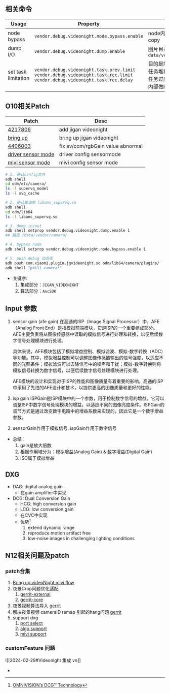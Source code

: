 ## 相关命令

| Usage               | Property                                                                                                                          | Desc                                           |
| ------------------- | --------------------------------------------------------------------------------------------------------------------------------- | ---------------------------------------------- |
| node bypass         | `vendor.debug.videonight.node.bypass.enable`                                                                                      | node内部做memory copy                             |
| dump I/O            | `vendor.debug.videonight.dump.enable`                                                                                             | 图片目录在 `data/vendor/camera/`                    |
| set task limitation | `vendor.debug.videonight.task.prev.limit`<br>`vendor.debug.videonight.task.rec.limit`<br>`vendor.debug.videonight.task.rec.delay` | 目的是解决mivi3.0中任务堆积问题<br>任务过度时候, node内部做bypass操作 |
## O10相关Patch

| Patch                                                                                                               | Desc                              |
| ------------------------------------------------------------------------------------------------------------------- | --------------------------------- |
| [4217806](https://gerrit.pt.mioffice.cn/c/platform/vendor/xiaomi/proprietary/mivifwk-external/+/4217806?usp=search) | add jigan videonight              |
| [bring up](https://gerrit.pt.mioffice.cn/q/topic:o10_jigan_vn)                                                      | bring up jigan videonight         |
| [4406003](https://gerrit.pt.mioffice.cn/c/platform/vendor/xiaomi/proprietary/mivifwk-external/+/4406003?usp=search) | fix ev/ccm/rgbGain value abnormal |
| [driver sensor mode](https://gerrit.pt.mioffice.cn/q/topic:vidoe_night_mode)                                        | driver config sensormode          |
| [mivi sensor mode](https://gerrit.pt.mioffice.cn/q/topic:o10_videonight)                                            | mivi config sensor mode           |





```bash
# 1. 确认config文件
adb shell
cd odm/etc/camera/
ls -l supervq_model
ls -l svq_cache

# 2. 确认算法库 libanc_supervq.so
adb shell
cd odm/lib64
ls -l libanc_supervq.so

# 3. dump in/out
adb shell setprop vendor.debug.videonight.dump.enable 1
## 路径 /data/vendor/camera/

# 4. bypass node
adb shell setprop vendor.debug.videonight.node.bypass.enable 1

# 5. push debug 动态库
adb push com.xiaomi.plugin.jgvideonight.so odm/lib64/camera/plugins/
adb shell "pkill camera*"
```

- 关键字:
    1. 集成部分：`JIGAN_VIDEONIGHT` 
    2. 算法部分：`AncSDK`

## Input 参数

1. sensor gain (afe gain)
	在高通的ISP（Image Signal Processor）中，AFE（Analog Front End）是指模拟前端模块，它是ISP的一个重要组成部分。AFE主要负责将从图像传感器中读取的模拟信号进行处理和转换，以便后续数字信号处理模块进行处理。
	
	具体来说，AFE模块包括了模拟增益控制、模拟滤波、模拟-数字转换（ADC）等功能。其中，模拟增益控制可以调整图像传感器输出的信号强度，以适应不同的光照条件；模拟滤波可以去除信号中的噪声和干扰；模拟-数字转换则将模拟信号转换为数字信号，以便后续数字信号处理模块进行处理。
	
	AFE模块的设计和实现对于ISP的性能和图像质量有着重要的影响。高通的ISP中采用了先进的AFE设计和技术，以提供更高的图像质量和更好的性能。

1. isp gain
	ISPGain是ISP模块中的一个参数，用于控制数字信号的增益。它可以调整ISP中数字信号处理模块的增益，以适应不同的图像亮度条件。ISPGain的调节方式是通过改变数字电路中的增益系数来实现的，因此它是一个数字增益参数。

1. sensorGain作用于模拟信号, ispGain作用于数字信号

- 总结：
    1. gain是放大倍数
    1. 根据作用域分为：模拟增益(Analog Gain) & 数字增益(Digital Gain)
    1. ISO属于模拟增益

## DXG

- DAG: digital analog gain
  - 在gain amplifier中实现
- DCG: Dual Conversion Gain
  - HCG: high conversion gain
  - LCG: low conversion gain
  - 在CVC中实现
  - 优势[^1]
	  1. extend dynamic range
	  2. reproduce motion artifact free
	  3. low-noise images in challenging lighting conditions

## N12相关问题及patch

### patch合集
1. [Bring up videoNight mivi flow](https://gerrit.pt.mioffice.cn/q/topic:MIVI3_NIGHTVIDEO)
2. 夜景Crop问题优化适配
	1. [gerrit-external](https://gerrit.pt.mioffice.cn/c/platform/vendor/xiaomi/proprietary/mivifwk-external/+/3816236)
	2. [gerrit-core](https://gerrit.pt.mioffice.cn/c/platform/vendor/xiaomi/proprietary/mivifwk-core/+/3792741)
3. 夜景视频算法导入 [gerrit](https://gerrit.pt.mioffice.cn/q/topic:MIVI_VIDEO_NIGHT_PRE)
4. 解决夜景视频 cameraID remap 引起的hang问题 [gerrit](https://gerrit.pt.mioffice.cn/c/platform/vendor/xiaomi/proprietary/mivifwk-core/+/3793654)
5. support dxg
	1. [port select](https://gerrit.pt.mioffice.cn/c/alps/vendor/mediatek/proprietary/custom/+/3816609)
	2. [algo support](https://gerrit.pt.mioffice.cn/c/platform/vendor/xiaomi/proprietary/mivifwk-external/+/3745525)
	3. [mivi support](https://gerrit.pt.mioffice.cn/c/platform/vendor/xiaomi/proprietary/mivifwk-core/+/3754953)
### customFeature 问题
![[2024-02-29#Videonight 集成 vn]]

- [^1]:  [OMNIVISION’s DCG™ Technology](https://www.ovt.com/technologies/dcg-technology/) 